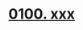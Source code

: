 # [0100. xxx](https://github.com/Tdahuyou/TNotes.react/tree/main/notes/0100.%20xxx)

<!-- region:toc -->

<!-- endregion:toc -->
